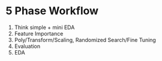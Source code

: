 # 5 Phase Workflow

1. Think simple + mini EDA
2. Feature Importance
3. Poly/Transform/Scaling, Randomized Search/Fine Tuning
4. Evaluation
5. EDA
